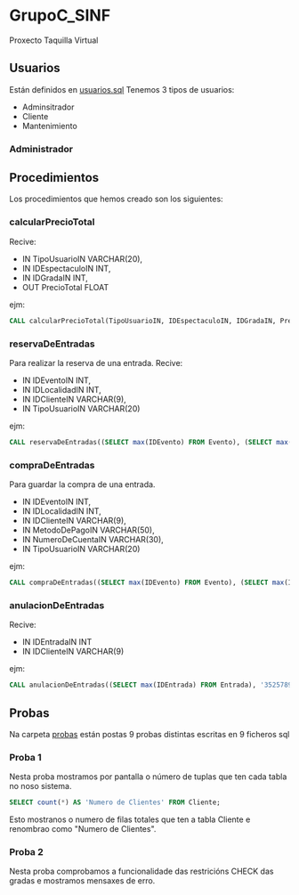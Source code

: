 # GrupoC_SINF
Proxecto Taquilla Virtual

## Usuarios
Están definidos en [usuarios.sql](./usuarios.sql)
Tenemos 3 tipos de usuarios:
- Adminsitrador
- Cliente
- Mantenimiento

### Administrador




## Procedimientos
Los procedimientos que hemos creado son los siguientes:

### calcularPrecioTotal
Recive: 
- IN TipoUsuarioIN VARCHAR(20),
- IN IDEspectaculoIN INT,
- IN IDGradaIN INT,
- OUT PrecioTotal FLOAT

ejm:
```sql
CALL calcularPrecioTotal(TipoUsuarioIN, IDEspectaculoIN, IDGradaIN, Precio); 
```


### reservaDeEntradas
Para realizar la reserva de una entrada.
Recive:
- IN IDEventoIN INT,
- IN IDLocalidadIN INT,
- IN IDClienteIN VARCHAR(9),
- IN TipoUsuarioIN VARCHAR(20)
  
ejm:
```sql
CALL reservaDeEntradas((SELECT max(IDEvento) FROM Evento), (SELECT max(IDLocalidad) FROM Localidad), '44583632B', 'Adulto');
```


### compraDeEntradas
Para guardar la compra de una entrada.
- IN IDEventoIN INT,
- IN IDLocalidadIN INT,
- IN IDClienteIN VARCHAR(9),
- IN MetodoDePagoIN VARCHAR(50),
- IN NumeroDeCuentaIN VARCHAR(30),
- IN TipoUsuarioIN VARCHAR(20)

ejm:
```sql
CALL compraDeEntradas((SELECT max(IDEvento) FROM Evento), (SELECT max(IDLocalidad) FROM Localidad), '55565656' , 'Efectivo', NULL, 'Adulto');
```

### anulacionDeEntradas
Recive:
- IN IDEntradaIN INT
- IN IDClienteIN VARCHAR(9)

ejm:
```sql
CALL anulacionDeEntradas((SELECT max(IDEntrada) FROM Entrada), '35257898E');
```


## Probas
Na carpeta [probas](./Probas/) están postas 9 probas distintas escritas en 9 ficheros sql

### Proba 1
Nesta proba mostramos por pantalla o número de tuplas que ten cada tabla no noso sistema.

```sql
SELECT count(*) AS 'Numero de Clientes' FROM Cliente;
```
Esto mostranos o numero de filas totales que ten a tabla Cliente e renombrao como "Numero de Clientes".

### Proba 2
Nesta proba comprobamos a funcionalidade das restricións CHECK das gradas e mostramos mensaxes de erro.